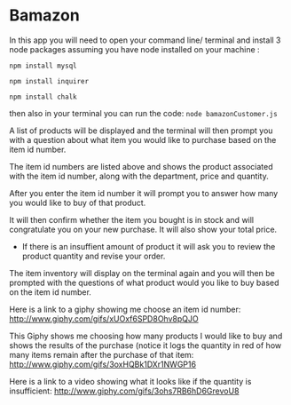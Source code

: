 # Bamazon

In this app you will need to open your command line/ terminal and install 3 node packages assuming you have node installed on your machine :
```
npm install mysql

npm install inquirer

npm install chalk
```

then also in your terminal you can run the code: ```node bamazonCustomer.js```

A list of products will be displayed and the terminal will then prompt you with a question about what item you would like to purchase based on the item id number.

The item id numbers are listed above and shows the product associated with the item id number, along with the department, price and quantity.

After you enter the item id number it will prompt you to answer how many you would like to buy of that product.

It will then confirm whether the item you bought is in stock and will congratulate you on your new purchase. It will also show your total price.

* If there is an insuffient amount of product it will ask you to review the product quantity and revise your order.

The item inventory will display on the terminal again and you will then be prompted with the questions of what product would you like to buy based on the item id number.

Here is a link to a giphy showing me choose an item id number: 
http://www.giphy.com/gifs/xUOxf6SPD8Ohv8pQJO

This Giphy shows me choosing how many products I would like to buy and shows the results of the purchase (notice it logs the quantity in red of how many items remain after the purchase of that item:
http://www.giphy.com/gifs/3oxHQBk1DXr1NWGP16

Here is a link to a video showing what it looks like if the quantity is insufficient: http://www.giphy.com/gifs/3ohs7RB6hD6GrevoU8


